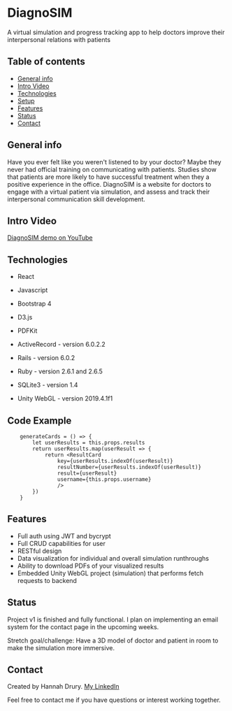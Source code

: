 # DiagnoSIM
A virtual simulation and progress tracking app to help doctors improve their interpersonal relations with patients

## Table of contents
* [General info](#general-info)
* [Intro Video](#intro-video)
* [Technologies](#technologies)
* [Setup](#setup)
* [Features](#features)
* [Status](#status)
* [Contact](#contact)

## General info
Have you ever felt like you weren't listened to by your doctor? Maybe they never had official training on communicating with patients. Studies show that patients are more likely to have successful treatment when they a positive experience in the office. DiagnoSIM is a website for doctors to engage with a virtual patient via simulation, and assess and track their interpersonal communication skill development. 

## Intro Video
[DiagnoSIM demo on YouTube](https://studio.youtube.com/video/oocTaGcU2X8/edit/basic)

## Technologies
* React
* Javascript
* Bootstrap 4
* D3.js
* PDFKit

* ActiveRecord - version 6.0.2.2
* Rails - version 6.0.2 
* Ruby - version 2.6.1 and 2.6.5
* SQLite3 - version 1.4

* Unity WebGL - version 2019.4.1f1

## Code Example
```
    generateCards = () => {        
        let userResults = this.props.results
        return userResults.map(userResult => {            
            return <ResultCard
                key={userResults.indexOf(userResult)}
                resultNumber={userResults.indexOf(userResult)} 
                result={userResult}
                username={this.props.username}
                />
        })
    }
```

## Features
* Full auth using JWT and bycrypt
* Full CRUD capabilities for user
* RESTful design
* Data visualization for individual and overall simulation runthroughs
* Ability to download PDFs of your visualized results
* Embedded Unity WebGL project (simulation) that performs fetch requests to backend

## Status
Project v1 is finished and fully functional. 
I plan on implementing an email system for the contact page in the upcoming weeks. 

Stretch goal/challenge: Have a 3D model of doctor and patient in room to make the simulation more immersive. 

## Contact
Created by Hannah Drury. [My LinkedIn](https://www.linkedin.com/in/hannah-drury-042a8391/)

Feel free to contact me if you have questions or interest working together. 




